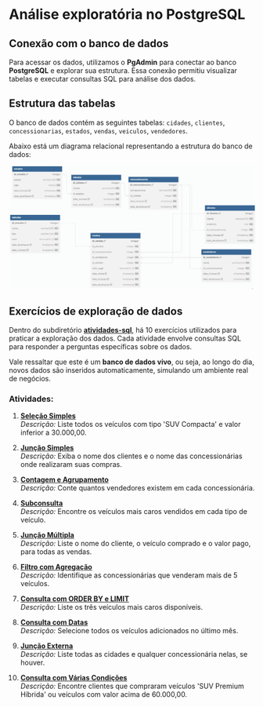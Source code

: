 # Análise exploratória no PostgreSQL

## Conexão com o banco de dados
Para acessar os dados, utilizamos o **PgAdmin** para conectar ao banco **PostgreSQL** e explorar sua estrutura. Essa conexão permitiu visualizar tabelas e executar consultas SQL para análise dos dados.

## Estrutura das tabelas
O banco de dados contém as seguintes tabelas: `cidades`, `clientes`, `concessionarias`, `estados`, `vendas`, `veiculos`, `vendedores`.

Abaixo está um diagrama relacional representando a estrutura do banco de dados:

![Diagrama Relacional](../assets/images/postgreSQL.png)

## Exercícios de exploração de dados
Dentro do subdiretório [**atividades-sql**](./atividades-sql), há 10 exercícios utilizados para praticar a exploração dos dados. Cada atividade envolve consultas SQL para responder a perguntas específicas sobre os dados.

Vale ressaltar que este é um **banco de dados vivo**, ou seja, ao longo do dia, novos dados são inseridos automaticamente, simulando um ambiente real de negócios.

### Atividades:

1. [**Seleção Simples**](./atividades-sql/selecao-simples.sql)  
   _Descrição:_ Liste todos os veículos com tipo 'SUV Compacta' e valor inferior a 30.000,00.

2. [**Junção Simples**](./atividades-sql/juncao-simples.sql)  
   _Descrição:_ Exiba o nome dos clientes e o nome das concessionárias onde realizaram suas compras.

3. [**Contagem e Agrupamento**](./atividades-sql/contagem-e-agrupamento.sql)  
   _Descrição:_ Conte quantos vendedores existem em cada concessionária.

4. [**Subconsulta**](./atividades-sql/subconsulta.sql)  
   _Descrição:_ Encontre os veículos mais caros vendidos em cada tipo de veículo.

5. [**Junção Múltipla**](./atividades-sql/juncao-multipla.sql)  
   _Descrição:_ Liste o nome do cliente, o veículo comprado e o valor pago, para todas as vendas.

6. [**Filtro com Agregação**](./atividades-sql/filtro-com-agregacao.sql)  
   _Descrição:_ Identifique as concessionárias que venderam mais de 5 veículos.

7. [**Consulta com ORDER BY e LIMIT**](./atividades-sql/consulta-com-orderby-e-limit.sql)  
   _Descrição:_ Liste os três veículos mais caros disponíveis.

8. [**Consulta com Datas**](./atividades-sql/consulta-com-datas.sql)  
   _Descrição:_ Selecione todos os veículos adicionados no último mês.

9. [**Junção Externa**](./atividades-sql/juncao-externa.sql)  
   _Descrição:_ Liste todas as cidades e qualquer concessionária nelas, se houver.

10. [**Consulta com Várias Condições**](./atividades-sql/consulta-com-varias-condicoes.sql)  
    _Descrição:_ Encontre clientes que compraram veículos 'SUV Premium Híbrida' ou veículos com valor acima de 60.000,00.
